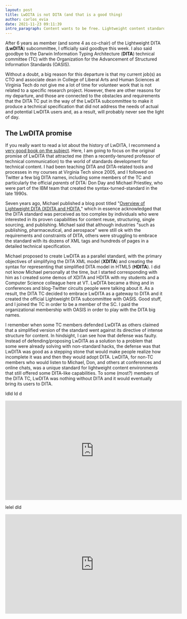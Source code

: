 ```yaml
---
layout: post
title: LwDITA is not DITA (and that is a good thing)
author: carlos_evia
date: 2021-11-23 09:11:39
intro_paragraph: Content wants to be free. Lightweight content standards also want to be free.
---
```

After 6 years as member (and some 4 as co-chair) of the Lightweight DITA (**LwDITA**) subcommittee, I officially said goodbye this week. I also said goodbye to the Darwin Information Typing Architecture (**DITA**) technical committee (TC) with the Organization for the Advancement of Structured Information Standards (OASIS).

Without a doubt, a big reason for this departure is that my current job(s) as CTO and associate dean in College of Liberal Arts and Human Sciences at Virginia Tech do not give me a lot of time for volunteer work that is not related to a specific research project. However, there are other reasons for my departure, and those are connected to the obstacles and requirements that the DITA TC put in the way of the LwDITA subcommittee to make it produce a technical specification that did not address the needs of actual and potential LwDITA users and, as a result, will probably never see the light of day.

## The LwDITA promise

If you really want to read a lot about the history of LwDITA, I recommend a [very good book on the subject](https://www.routledge.com/Creating-Intelligent-Content-with-Lightweight-DITA/Evia/p/book/9780815393825). Here, I am going to focus on the original promise of LwDITA that attracted me (then a recently-tenured professor of technical communication) to the world of standards development for technical content. I had been teaching DITA and DITA-related tools and processes in my courses at Virginia Tech since 2005, and I followed on Twitter a few big DITA names, including some members of the TC and particularly the official *parents* of DITA: Don Day and Michael Priestley, who were part of the IBM team that created the syntax-turned-standard in the late 1990s.

Seven years ago, Michael published a blog post titled "[Overview of Lightweight DITA (XDITA and HDITA](http://dita-archive.xml.org/blog/overview-of-lightweight-dita-xdita-and-hdita)," which in essence acknowledged that the DITA standard was perceived as too complex by individuals who were interested in its proven capabilities for content reuse, structuring, single sourcing, and publishing. Michael said that although industries "such as publishing, pharmaceutical, and aerospace" were still ok with the requirements and constraints of DITA, others were struggling to embrace the standard with its dozens of XML tags and hundreds of pages in a detailed technical specification. 

Michael proposed to create LwDITA as a parallel standard, with the primary objectives of simplifying the DITA XML model (**XDITA**) and creating the syntax for representing that simplified DITA model in HTML5 (**HDITA**). I did not know Michael personally at the time, but I started corresponding with him as I created some demos of XDITA and HDITA with my students and a Computer Science colleague here at VT. LwDITA became a thing and in conferences and blog-Twitter circuits people were talking about it. As a result, the DITA TC decided to embrace LwDITA as a gateway to DITA and it created the official Lightweight DITA subcommittee with OASIS. Good stuff, and I joined the TC in order to be a member of the SC. I paid the organizational membership with OASIS in order to play with the DITA big names.

I remember when some TC members defended LwDITA as others claimed that a simplified version of the standard went against its directive of intense structure for content. In hindsight, I can see how that defense was faulty. Instead of defending/proposing LwDITA as a solution to a problem that some were already solving with non-standard hacks, the defense was that LwDITA was good as a stepping stone that would make people realize how incomplete it was and then they would adopt DITA. LwDITA, for non-TC members who would listen to Michael, Don, and others at conferences and online chats, was a unique standard for lightweight content environments that still offered some DITA-like capabilities. To some (most?) members of the DITA TC, LwDITA was nothing without DITA and it would eventually bring its users to DITA. 

ldld ld d

<iframe width="560" height="315" src="https://www.youtube.com/embed/hQugcviHDTA" title="YouTube video player" frameborder="0" allow="accelerometer; autoplay; clipboard-write; encrypted-media; gyroscope; picture-in-picture" allowfullscreen></iframe>

lelel dld 

<iframe width="560" height="315" src="https://www.youtube.com/embed/89degLrNZM8" title="YouTube video player" frameborder="0" allow="accelerometer; autoplay; clipboard-write; encrypted-media; gyroscope; picture-in-picture" allowfullscreen></iframe>